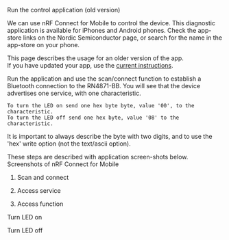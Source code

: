 Run the control application (old version)

We can use nRF Connect for Mobile to control the device.
This diagnostic application is available for iPhones and Android phones.  Check the app-store links on the Nordic Semiconductor page, or search for the name in the app-store on your phone.

This page describes the usage for an older version of the app.  
If you have updated your app, use the [current instructions](../guide/md).

Run the application and use the scan/connect function to establish a Bluetooth connection to the RN4871-BB.  You will see that the device advertises one service, with one characteristic.

    To turn the LED on send one hex byte byte, value '00', to the characteristic.
    To turn the LED off send one hex byte, value '08' to the characteristic.

It is important to always describe the byte with two digits, and to use the 'hex' write option (not the text/ascii option).

 These steps are described with application screen-shots below.
Screenshots of nRF Connect for Mobile


1. Scan and connect

2. Access service

3. Access function

Turn LED on

Turn LED off
